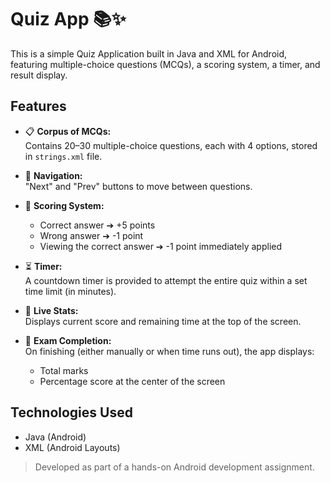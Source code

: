 # Quiz App 📚✨

This is a simple Quiz Application built in Java and XML for Android, featuring multiple-choice questions (MCQs), a scoring system, a timer, and result display.

## Features

- 📋 **Corpus of MCQs:**  
  Contains 20–30 multiple-choice questions, each with 4 options, stored in `strings.xml` file.

- 🔄 **Navigation:**  
  "Next" and "Prev" buttons to move between questions.

- 🧮 **Scoring System:**  
  - Correct answer ➔ +5 points  
  - Wrong answer ➔ -1 point  
  - Viewing the correct answer ➔ -1 point immediately applied

- ⏳ **Timer:**  
  A countdown timer is provided to attempt the entire quiz within a set time limit (in minutes).

- 🎯 **Live Stats:**  
  Displays current score and remaining time at the top of the screen.

- 🏁 **Exam Completion:**  
  On finishing (either manually or when time runs out), the app displays:
  - Total marks
  - Percentage score at the center of the screen

## Technologies Used

- Java (Android)
- XML (Android Layouts)

> Developed as part of a hands-on Android development assignment.
